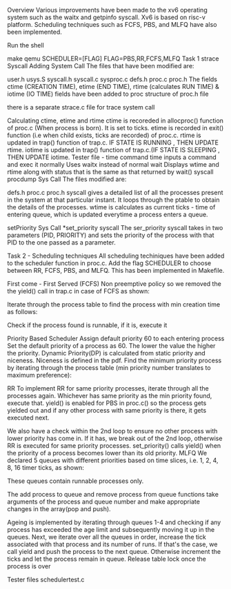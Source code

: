 Overview
Various improvements have been made to the xv6 operating system such as the waitx and getpinfo syscall.
Xv6 is based on risc-v platform.
Scheduling techniques such as FCFS, PBS, and MLFQ have also been implemented.

Run the shell

make qemu SCHEDULER=[FLAG]
FLAG=PBS,RR,FCFS,MLFQ
Task 1
strace Syscall
Adding System Call
The files that have been modified are:

user.h
usys.S
syscall.h
syscall.c
sysproc.c
defs.h
proc.c
proc.h
The fields ctime (CREATION TIME),
etime (END TIME),
rtime (calculates RUN TIME)
& iotime (IO TIME) fields have been added to proc structure of proc.h file

there is a separate strace.c file for trace system call

Calculating ctime, etime and rtime
ctime is recoreded in allocproc() function of proc.c (When process is born). It is set to ticks.
etime is recorded in exit() function (i.e when child exists, ticks are recorded) of proc.c.
rtime is updated in trap() function of trap.c. IF STATE IS RUNNING , THEN UPDATE rtime.
iotime is updated in trap() function of trap.c.(IF STATE IS SLEEPING , THEN UPDATE iotime.
Tester file - time command
time inputs a command and exec it normally
Uses waitx instead of normal wait
Displays wtime and rtime along with status that is the same as that returned by wait() syscall
procdump Sys Call
The files modified are:

defs.h
proc.c
proc.h
  syscall gives a detailed list of all the processes present in the system at that particular instant. It loops through the ptable to obtain the details of the processes. wtime is calculates as current ticks - time of entering queue, which is updated everytime a process enters a queue.

setPriority Sys Call
*set_priority syscall The ser_priority syscall takes in two parameters (PID, PRIORITY) and sets the priority of the process with that PID to the one passed as a parameter.

Task 2 - Scheduling techniques
All scheduling techiniques have been added to the scheduler function in proc.c. Add the flag SCHEDULER to choose between RR, FCFS, PBS, and MLFQ. This has been implemented in Makefile.

First come - First Served (FCFS)
Non preemptive ​policy so we removed the the yield() call in trap.c in case of FCFS as shown:

Iterate through the process table to find the process with min creation time as follows:

Check if the process found is runnable, if it is, execute it

Priority Based Scheduler
Assign default priority 60 to each entering process
Set the default priority of a process as 60. The lower the value the higher the priority.
Dynamic Priority(DP) is calculated from static priority and niceness.
Niceness is defined in the pdf.
Find the minimum priority process by iterating through the process table (min priority number translates to maximum preference):

RR
To implement RR for same priority processes, iterate through all the processes again. Whichever has same priority as the min priority found, execute that. yield() is enabled for PBS in proc.c() so the process gets yielded out and if any other process with same priority is there, it gets executed next.

We also have a check within the 2nd loop to ensure no other process with lower priority has come in. If it has, we break out of the 2nd loop, otherwise RR is executed for same priority processes.
set_priority() calls yield() when the priority of a process becomes lower than its old priority.
MLFQ
We declared 5 queues with different priorities based on time slices, i.e. 1, 2, 4, 8, 16 timer ticks, as shown:

These queues contain runnable processes only.

The add process to queue and remove process from queue functions take arguments of the process and queue number and make appropriate changes in the array(pop and push).

Ageing is implemented by iterating through queues 1-4 and checking if any process has exceeded the age limit and subsequently moving it up in the queues.
Next, we iterate over all the queues in order, increase the tick associated with that process and its number of runs.
If that's the case, we call yield and push the process to the next queue. Otherwise increment the ticks and let the process remain in queue.
Release table lock once the process is over

Tester files
schedulertest.c

